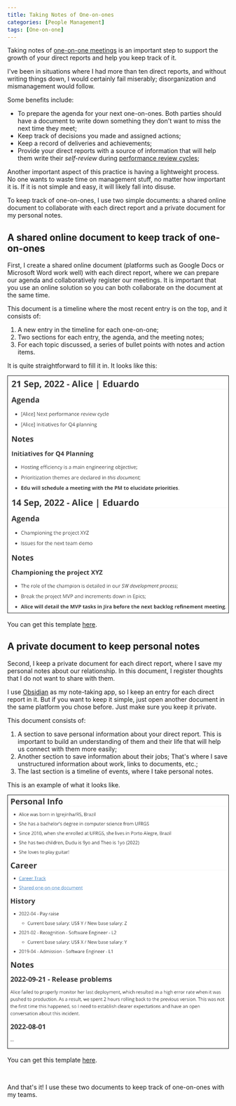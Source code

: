 ```yaml
---
title: Taking Notes of One-on-ones
categories: [People Management]
tags: [One-on-one]
---
```


Taking notes of [one-on-one meetings](/mgmt/people/one-on-ones) is an important step to support the growth of your direct reports and help you keep track of it.

I've been in situations where I had more than ten direct reports, and without writing things down, I would certainly fail miserably; disorganization and mismanagement would follow.

Some benefits include:

- To prepare the agenda for your next one-on-ones. Both parties should have a document to write down something they don't want to miss the next time they meet;
- Keep track of decisions you made and assigned actions;
- Keep a record of deliveries and achievements;
- Provide your direct reports with a source of information that will help them write their *self-review* during [performance review cycles](/performance-review-cycle);

Another important aspect of this practice is having a lightweight process. No one wants to waste time on management stuff, no matter how important it is. If it is not simple and easy, it will likely fall into disuse.

To keep track of one-on-ones, I use two simple documents: a shared online document to collaborate with each direct report and a private document for my personal notes.

## A shared online document to keep track of one-on-ones

First, I create a shared online document (platforms such as Google Docs or Microsoft Word work well) with each direct report, where we can prepare our agenda and collaboratively register our meetings. It is important that you use an online solution so you can both collaborate on the document at the same time.

This document is a timeline where the most recent entry is on the top, and it consists of:

1. A new entry in the timeline for each one-on-one;
2. Two sections for each entry, the agenda, and the meeting notes;
3. For each topic discussed, a series of bullet points with notes and action items.

It is quite straightforward to fill it in. It looks like this:

<img style="border: 1px solid" src="/images/posts/2022-10-12-taking-notes-in-one-on-ones/shared-document.png" title="Shared document example" alt="An example of a shared document to keep track of one-on-ones." />

You can get this template [here](/mgmt/people/template-one-on-one-shared-document).

## A private document to keep personal notes

Second, I keep a private document for each direct report, where I save my personal notes about our relationship. In this document, I register thoughts that I do not want to share with them.

I use [Obsidian](https://obsidian.md/) as my note-taking app, so I keep an entry for each direct report in it. But if you want to keep it simple, just open another document in the same platform you chose before. Just make sure you keep it private.

This document consists of:

1. A section to save personal information about your direct report. This is important to build an understanding of them and their life that will help us connect with them more easily;
2. Another section to save information about their jobs; That's where I save unstructured information about work, links to documents, etc.;
3. The last section is a timeline of events, where I take personal notes.

This is an example of what it looks like.

<img style="border: 1px solid" src="/images/posts/2022-10-12-taking-notes-in-one-on-ones/private-notes.png" title="Private notes example" alt="An example of a document to keep private notes." />

You can get this template [here](/mgmt/people/template-one-on-one-private-notes).

<br />

And that's it! I use these two documents to keep track of one-on-ones with my teams.